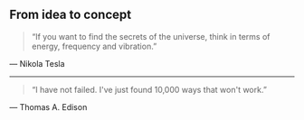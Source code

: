 ## From idea to concept

> “If you want to find the secrets of the universe, think in terms of energy, frequency and vibration.”

― Nikola Tesla

---


> “I have not failed. I've just found 10,000 ways that won't work.”

― Thomas A. Edison
